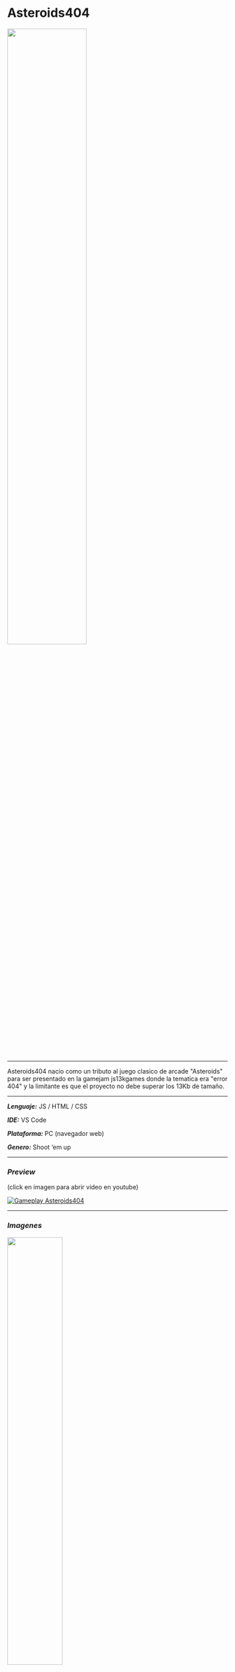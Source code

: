 # Asteroids404
<img src="https://user-images.githubusercontent.com/22348284/113366133-b5095b00-932e-11eb-8450-53e064db82ae.jpg" width=60% height=60%/>

***
Asteroids404 nacio como un tributo al juego clasico de arcade "Asteroids" para ser presentado en la gamejam js13kgames donde la tematica era "error 404" y la limitante es que el proyecto no debe superar los 13Kb de tamaño.
***
***Lenguaje:*** JS / HTML / CSS

***IDE:*** VS Code

***Plataforma:*** PC (navegador web)

***Genero:*** Shoot ‘em up
***
### ***Preview***
(click en imagen para abrir video en youtube)

[![Gameplay Asteroids404](https://img.youtube.com/vi/cuzYxknuDGA/0.jpg)](https://www.youtube.com/watch?v=cuzYxknuDGA)
***
### ***Imagenes***
<img src="https://user-images.githubusercontent.com/22348284/113411688-dac54d00-938c-11eb-9267-249055daf440.gif" width=50% height=50%/>

<img src="https://user-images.githubusercontent.com/22348284/113411869-43142e80-938d-11eb-8551-c45ea16990ae.gif" width=50% height=50%/>

<img src="https://user-images.githubusercontent.com/22348284/113412004-94bcb900-938d-11eb-9d94-5f29ca3f3a75.gif" width=50% height=50%/>
